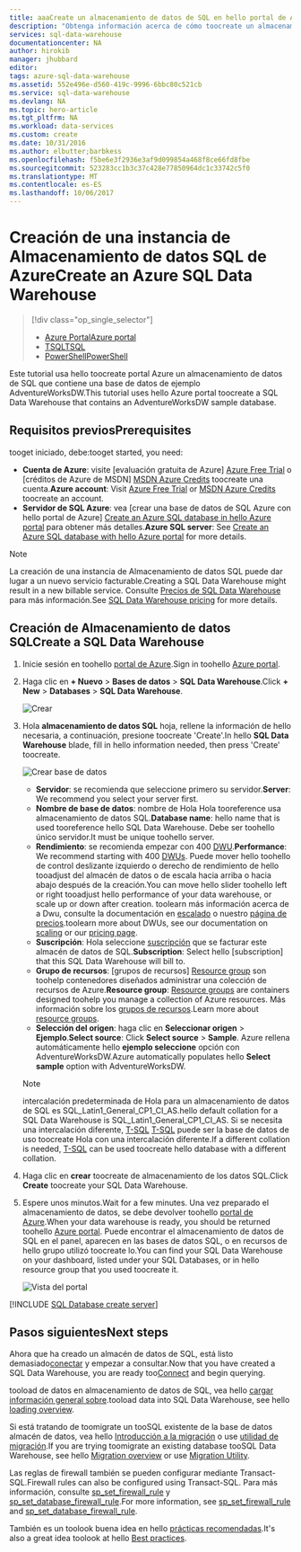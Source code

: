 ```yaml
---
title: aaaCreate un almacenamiento de datos de SQL en hello portal de Azure | Documentos de Microsoft
description: "Obtenga información acerca de cómo toocreate un almacenamiento de datos de SQL Azure en Hola portal de Azure"
services: sql-data-warehouse
documentationcenter: NA
author: hirokib
manager: jhubbard
editor: 
tags: azure-sql-data-warehouse
ms.assetid: 552e496e-d560-419c-9996-6bbc80c521cb
ms.service: sql-data-warehouse
ms.devlang: NA
ms.topic: hero-article
ms.tgt_pltfrm: NA
ms.workload: data-services
ms.custom: create
ms.date: 10/31/2016
ms.author: elbutter;barbkess
ms.openlocfilehash: f5be6e3f2936e3af9d099854a468f8ce66fd8fbe
ms.sourcegitcommit: 523283cc1b3c37c428e77850964dc1c33742c5f0
ms.translationtype: MT
ms.contentlocale: es-ES
ms.lasthandoff: 10/06/2017
---
```

# <a name="create-an-azure-sql-data-warehouse"></a><span data-ttu-id="67e9b-103">Creación de una instancia de Almacenamiento de datos SQL de Azure</span><span class="sxs-lookup"><span data-stu-id="67e9b-103">Create an Azure SQL Data Warehouse</span></span>
> [!div class="op_single_selector"]
> * [<span data-ttu-id="67e9b-104">Azure Portal</span><span class="sxs-lookup"><span data-stu-id="67e9b-104">Azure portal</span></span>](sql-data-warehouse-get-started-provision.md)
> * [<span data-ttu-id="67e9b-105">TSQL</span><span class="sxs-lookup"><span data-stu-id="67e9b-105">TSQL</span></span>](sql-data-warehouse-get-started-create-database-tsql.md)
> * [<span data-ttu-id="67e9b-106">PowerShell</span><span class="sxs-lookup"><span data-stu-id="67e9b-106">PowerShell</span></span>](sql-data-warehouse-get-started-provision-powershell.md)
>
>

<span data-ttu-id="67e9b-107">Este tutorial usa hello toocreate portal Azure un almacenamiento de datos de SQL que contiene una base de datos de ejemplo AdventureWorksDW.</span><span class="sxs-lookup"><span data-stu-id="67e9b-107">This tutorial uses hello Azure portal toocreate a SQL Data Warehouse that contains an AdventureWorksDW sample database.</span></span>

## <a name="prerequisites"></a><span data-ttu-id="67e9b-108">Requisitos previos</span><span class="sxs-lookup"><span data-stu-id="67e9b-108">Prerequisites</span></span>
<span data-ttu-id="67e9b-109">tooget iniciado, debe:</span><span class="sxs-lookup"><span data-stu-id="67e9b-109">tooget started, you need:</span></span>

* <span data-ttu-id="67e9b-110">**Cuenta de Azure**: visite [evaluación gratuita de Azure] [ Azure Free Trial] o [créditos de Azure de MSDN] [ MSDN Azure Credits] toocreate una cuenta.</span><span class="sxs-lookup"><span data-stu-id="67e9b-110">**Azure account**: Visit [Azure Free Trial][Azure Free Trial] or [MSDN Azure Credits][MSDN Azure Credits] toocreate an account.</span></span>
* <span data-ttu-id="67e9b-111">**Servidor de SQL Azure**: vea [crear una base de datos de SQL Azure con hello portal de Azure] [ Create an Azure SQL database in hello Azure portal] para obtener más detalles.</span><span class="sxs-lookup"><span data-stu-id="67e9b-111">**Azure SQL server**:  See [Create an Azure SQL database with hello Azure portal][Create an Azure SQL database in hello Azure portal] for more details.</span></span>

> [!NOTE]
> <span data-ttu-id="67e9b-112">La creación de una instancia de Almacenamiento de datos SQL puede dar lugar a un nuevo servicio facturable.</span><span class="sxs-lookup"><span data-stu-id="67e9b-112">Creating a SQL Data Warehouse might result in a new billable service.</span></span>  <span data-ttu-id="67e9b-113">Consulte [Precios de SQL Data Warehouse][SQL Data Warehouse pricing] para más información.</span><span class="sxs-lookup"><span data-stu-id="67e9b-113">See [SQL Data Warehouse pricing][SQL Data Warehouse pricing] for more details.</span></span>
>
>

## <a name="create-a-sql-data-warehouse"></a><span data-ttu-id="67e9b-114">Creación de Almacenamiento de datos SQL</span><span class="sxs-lookup"><span data-stu-id="67e9b-114">Create a SQL Data Warehouse</span></span>
1. <span data-ttu-id="67e9b-115">Inicie sesión en toohello [portal de Azure](https://portal.azure.com).</span><span class="sxs-lookup"><span data-stu-id="67e9b-115">Sign in toohello [Azure portal](https://portal.azure.com).</span></span>
2. <span data-ttu-id="67e9b-116">Haga clic en **+ Nuevo** > **Bases de datos** > **SQL Data Warehouse**.</span><span class="sxs-lookup"><span data-stu-id="67e9b-116">Click **+ New** > **Databases** > **SQL Data Warehouse**.</span></span>

    ![Crear](./media/sql-data-warehouse-get-started-provision/create-sample.gif)
3. <span data-ttu-id="67e9b-118">Hola **almacenamiento de datos SQL** hoja, rellene la información de hello necesaria, a continuación, presione toocreate 'Create'.</span><span class="sxs-lookup"><span data-stu-id="67e9b-118">In hello **SQL Data Warehouse** blade, fill in hello information needed, then press 'Create' toocreate.</span></span>

    ![Crear base de datos](./media/sql-data-warehouse-get-started-provision/create-database.png)

   * <span data-ttu-id="67e9b-120">**Servidor**: se recomienda que seleccione primero su servidor.</span><span class="sxs-lookup"><span data-stu-id="67e9b-120">**Server**: We recommend you select your server first.</span></span>  
   * <span data-ttu-id="67e9b-121">**Nombre de base de datos**: nombre de Hola Hola tooreference usa almacenamiento de datos SQL.</span><span class="sxs-lookup"><span data-stu-id="67e9b-121">**Database name**: hello name that is used tooreference hello SQL Data Warehouse.</span></span>  <span data-ttu-id="67e9b-122">Debe ser toohello único servidor.</span><span class="sxs-lookup"><span data-stu-id="67e9b-122">It must be unique toohello server.</span></span>
   * <span data-ttu-id="67e9b-123">**Rendimiento**: se recomienda empezar con 400 [DWU][DWU].</span><span class="sxs-lookup"><span data-stu-id="67e9b-123">**Performance**: We recommend starting with 400 [DWUs][DWU].</span></span> <span data-ttu-id="67e9b-124">Puede mover hello toohello de control deslizante izquierdo o derecho de rendimiento de hello tooadjust del almacén de datos o de escala hacia arriba o hacia abajo después de la creación.</span><span class="sxs-lookup"><span data-stu-id="67e9b-124">You can move hello slider toohello left or right tooadjust hello performance of your data warehouse, or scale up or down after creation.</span></span>  <span data-ttu-id="67e9b-125">toolearn más información acerca de a Dwu, consulte la documentación en [escalado](sql-data-warehouse-manage-compute-overview.md) o nuestro [página de precios][SQL Data Warehouse pricing].</span><span class="sxs-lookup"><span data-stu-id="67e9b-125">toolearn more about DWUs, see our documentation on [scaling](sql-data-warehouse-manage-compute-overview.md) or our [pricing page][SQL Data Warehouse pricing].</span></span>
   * <span data-ttu-id="67e9b-126">**Suscripción**: Hola seleccione [suscripción] que se facturar este almacén de datos de SQL.</span><span class="sxs-lookup"><span data-stu-id="67e9b-126">**Subscription**: Select hello [subscription] that this SQL Data Warehouse will bill to.</span></span>
   * <span data-ttu-id="67e9b-127">**Grupo de recursos**: [grupos de recursos] [ Resource group] son toohelp contenedores diseñados administrar una colección de recursos de Azure.</span><span class="sxs-lookup"><span data-stu-id="67e9b-127">**Resource group**: [Resource groups][Resource group] are containers designed toohelp you manage a collection of Azure resources.</span></span> <span data-ttu-id="67e9b-128">Más información sobre los [grupos de recursos](../azure-resource-manager/resource-group-overview.md).</span><span class="sxs-lookup"><span data-stu-id="67e9b-128">Learn more about [resource groups](../azure-resource-manager/resource-group-overview.md).</span></span>
   * <span data-ttu-id="67e9b-129">**Selección del origen**: haga clic en **Seleccionar origen** > **Ejemplo**.</span><span class="sxs-lookup"><span data-stu-id="67e9b-129">**Select source**: Click **Select source** > **Sample**.</span></span> <span data-ttu-id="67e9b-130">Azure rellena automáticamente hello **ejemplo seleccione** opción con AdventureWorksDW.</span><span class="sxs-lookup"><span data-stu-id="67e9b-130">Azure automatically populates hello **Select sample** option with AdventureWorksDW.</span></span>

   > [!NOTE]
   > <span data-ttu-id="67e9b-131">intercalación predeterminada de Hola para un almacenamiento de datos de SQL es SQL_Latin1_General_CP1_CI_AS.</span><span class="sxs-lookup"><span data-stu-id="67e9b-131">hello default collation for a SQL Data Warehouse is SQL_Latin1_General_CP1_CI_AS.</span></span> <span data-ttu-id="67e9b-132">Si se necesita una intercalación diferente, [T-SQL] [ T-SQL] puede ser la base de datos de uso toocreate Hola con una intercalación diferente.</span><span class="sxs-lookup"><span data-stu-id="67e9b-132">If a different collation is needed, [T-SQL][T-SQL] can be used toocreate hello database with a different collation.</span></span>
   >
   >

1. <span data-ttu-id="67e9b-133">Haga clic en **crear** toocreate de almacenamiento de los datos SQL.</span><span class="sxs-lookup"><span data-stu-id="67e9b-133">Click **Create** toocreate your SQL Data Warehouse.</span></span>
2. <span data-ttu-id="67e9b-134">Espere unos minutos.</span><span class="sxs-lookup"><span data-stu-id="67e9b-134">Wait for a few minutes.</span></span> <span data-ttu-id="67e9b-135">Una vez preparado el almacenamiento de datos, se debe devolver toohello [portal de Azure](https://portal.azure.com).</span><span class="sxs-lookup"><span data-stu-id="67e9b-135">When your data warehouse is ready, you should be returned toohello [Azure portal](https://portal.azure.com).</span></span> <span data-ttu-id="67e9b-136">Puede encontrar el almacenamiento de datos de SQL en el panel, aparecen en las bases de datos SQL, o en recursos de hello grupo utilizó toocreate lo.</span><span class="sxs-lookup"><span data-stu-id="67e9b-136">You can find your SQL Data Warehouse on your dashboard, listed under your SQL Databases, or in hello resource group that you used toocreate it.</span></span>

    ![Vista del portal](./media/sql-data-warehouse-get-started-provision/database-portal-view.png)

[!INCLUDE [SQL Database create server](../../includes/sql-database-create-new-server-firewall-portal.md)]

## <a name="next-steps"></a><span data-ttu-id="67e9b-138">Pasos siguientes</span><span class="sxs-lookup"><span data-stu-id="67e9b-138">Next steps</span></span>
<span data-ttu-id="67e9b-139">Ahora que ha creado un almacén de datos de SQL, está listo demasiado[conectar](sql-data-warehouse-connect-overview.md) y empezar a consultar.</span><span class="sxs-lookup"><span data-stu-id="67e9b-139">Now that you have created a SQL Data Warehouse, you are ready too[Connect](sql-data-warehouse-connect-overview.md) and begin querying.</span></span>

<span data-ttu-id="67e9b-140">tooload de datos en almacenamiento de datos de SQL, vea hello [cargar información general sobre](sql-data-warehouse-overview-load.md).</span><span class="sxs-lookup"><span data-stu-id="67e9b-140">tooload data into SQL Data Warehouse, see hello [loading overview](sql-data-warehouse-overview-load.md).</span></span>

<span data-ttu-id="67e9b-141">Si está tratando de toomigrate un tooSQL existente de la base de datos almacén de datos, vea hello [Introducción a la migración](sql-data-warehouse-overview-migrate.md) o use [utilidad de migración](sql-data-warehouse-migrate-migration-utility.md).</span><span class="sxs-lookup"><span data-stu-id="67e9b-141">If you are trying toomigrate an existing database tooSQL Data Warehouse, see hello [Migration overview](sql-data-warehouse-overview-migrate.md) or use [Migration Utility](sql-data-warehouse-migrate-migration-utility.md).</span></span>

<span data-ttu-id="67e9b-142">Las reglas de firewall también se pueden configurar mediante Transact-SQL.</span><span class="sxs-lookup"><span data-stu-id="67e9b-142">Firewall rules can also be configured using Transact-SQL.</span></span> <span data-ttu-id="67e9b-143">Para más información, consulte [sp_set_firewall_rule][sp_set_firewall_rule] y [sp_set_database_firewall_rule][sp_set_database_firewall_rule].</span><span class="sxs-lookup"><span data-stu-id="67e9b-143">For more information, see [sp_set_firewall_rule][sp_set_firewall_rule] and [sp_set_database_firewall_rule][sp_set_database_firewall_rule].</span></span>

<span data-ttu-id="67e9b-144">También es un toolook buena idea en hello [prácticas recomendadas][Best practices].</span><span class="sxs-lookup"><span data-stu-id="67e9b-144">It's also a great idea toolook at hello [Best practices][Best practices].</span></span>

<!--Article references-->
[Create an Azure SQL database in hello Azure portal]: ../sql-database/sql-database-get-started.md
[Create an Azure SQL database with PowerShell]: ../sql-database/sql-database-create-and-configure-database-powershell
[resource groups]: ../azure-resource-manager/resource-group-template-deploy-portal.md
[Best practices]: sql-data-warehouse-best-practices.md
[DWU]: sql-data-warehouse-overview-what-is.md
[suscripción]: ../azure-glossary-cloud-terminology.md#subscription
[resource group]: ../azure-glossary-cloud-terminology.md#resource-group
[T-SQL]: ./sql-data-warehouse-get-started-create-database-tsql.md

<!--MSDN references-->
[sp_set_firewall_rule]: https://msdn.microsoft.com/library/dn270017.aspx
[sp_set_database_firewall_rule]: https://msdn.microsoft.com/library/dn270010.aspx

<!--Other Web references-->
[SQL Data Warehouse pricing]: https://azure.microsoft.com/pricing/details/sql-data-warehouse/
[Azure Free Trial]: https://azure.microsoft.com/pricing/free-trial/?WT.mc_id=A261C142F
[MSDN Azure Credits]: https://azure.microsoft.com/pricing/member-offers/msdn-benefits-details/?WT.mc_id=A261C142F
